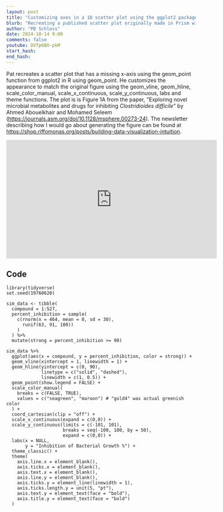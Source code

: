 ```yaml
---
layout: post
title: "Customizing axes in a 1D scatter plot using the ggplot2 package in R (CC305)"
blurb: "Recreating a published scatter plot originally made in Prism with R"
author: "PD Schloss"
date: 2024-10-14 9:00
comments: false
youtube: DVTp6BO-pkM
start_hash: 
end_hash: 
---
```


Pat recreates a scatter plot that has a missing x-axis using the geom_point function from ggplot2 in R using geom_point. He customizes the appearance to match the original figure using the geom_vline, geom_hline, scale_color_manual, scale_x_continuous, scale_y_continuous, labs and theme functions. The plot is is Figure 1A from the paper, "Exploring novel microbial metabolites and drugs for inhibiting *Clostridioides difficile*" by Ahmed Abouelkhair and Mohamed Seleem (https://journals.asm.org/doi/10.1128/msphere.00273-24). The newsletter describing how I would go about generating the figure can be found at https://shop.riffomonas.org/posts/building-data-visualization-intuition. 



<iframe style="margin: 0 auto;display:block;" width="560" height="315" src="https://www.youtube.com/embed/{{ page.youtube }}" frameborder="0" allow="accelerometer; autoplay; encrypted-media; gyroscope; picture-in-picture" allowfullscreen></iframe>

## Code

```
library(tidyverse)
set.seed(19760620)

sim_data <- tibble(
  compound = 1:527,
  percent_inhibition = sample(
    c(rnorm(n = 464, mean = 0, sd = 30),
      runif(63, 91, 100))
    )
  ) %>%
  mutate(strong = percent_inhibition >= 90)

sim_data %>%
  ggplot(aes(x = compound, y = percent_inhibition, color = strong)) +
  geom_vline(xintercept = 1, linewidth = 1) +
  geom_hline(yintercept = c(0, 90),
             linetype = c("solid", "dashed"),
             linewidth = c(1, 0.5)) +
  geom_point(show.legend = FALSE) +
  scale_color_manual(
    breaks = c(FALSE, TRUE),
    values = c("seagreen", "maroon") # "gold4" was actual greenish color
  ) +
  coord_cartesian(clip = "off") +
  scale_x_continuous(expand = c(0,0)) +
  scale_y_continuous(limits = c(-101, 101),
                     breaks = seq(-100, 100, by = 50),
                     expand = c(0,0)) +
  labs(x = NULL,
       y = "Inhibition of Bacterial Growth %") +
  theme_classic() +
  theme(
    axis.line.x = element_blank(),
    axis.ticks.x = element_blank(),
    axis.text.x = element_blank(),
    axis.line.y = element_blank(),
    axis.ticks.y = element_line(linewidth = 1),
    axis.ticks.length.y = unit(5, "pt"),
    axis.text.y = element_text(face = "bold"),
    axis.title.y = element_text(face = "bold")
  )
```